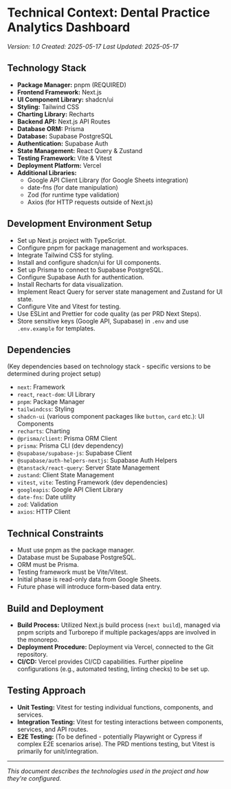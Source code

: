 # Technical Context: Dental Practice Analytics Dashboard
*Version: 1.0*
*Created: 2025-05-17*
*Last Updated: 2025-05-17*

## Technology Stack
- **Package Manager:** pnpm (REQUIRED)
- **Frontend Framework:** Next.js
- **UI Component Library:** shadcn/ui
- **Styling:** Tailwind CSS
- **Charting Library:** Recharts
- **Backend API:** Next.js API Routes
- **Database ORM:** Prisma
- **Database:** Supabase PostgreSQL
- **Authentication:** Supabase Auth
- **State Management:** React Query & Zustand
- **Testing Framework:** Vite & Vitest
- **Deployment Platform:** Vercel
- **Additional Libraries:**
    - Google API Client Library (for Google Sheets integration)
    - date-fns (for date manipulation)
    - Zod (for runtime type validation)
    - Axios (for HTTP requests outside of Next.js)

## Development Environment Setup
- Set up Next.js project with TypeScript.
- Configure pnpm for package management and workspaces.
- Integrate Tailwind CSS for styling.
- Install and configure shadcn/ui for UI components.
- Set up Prisma to connect to Supabase PostgreSQL.
- Configure Supabase Auth for authentication.
- Install Recharts for data visualization.
- Implement React Query for server state management and Zustand for UI state.
- Configure Vite and Vitest for testing.
- Use ESLint and Prettier for code quality (as per PRD Next Steps).
- Store sensitive keys (Google API, Supabase) in `.env` and use `.env.example` for templates.

## Dependencies
(Key dependencies based on technology stack - specific versions to be determined during project setup)
- `next`: Framework
- `react`, `react-dom`: UI Library
- `pnpm`: Package Manager
- `tailwindcss`: Styling
- `shadcn-ui` (various component packages like `button`, `card` etc.): UI Components
- `recharts`: Charting
- `@prisma/client`: Prisma ORM Client
- `prisma`: Prisma CLI (dev dependency)
- `@supabase/supabase-js`: Supabase Client
- `@supabase/auth-helpers-nextjs`: Supabase Auth Helpers
- `@tanstack/react-query`: Server State Management
- `zustand`: Client State Management
- `vitest`, `vite`: Testing Framework (dev dependencies)
- `googleapis`: Google API Client Library
- `date-fns`: Date utility
- `zod`: Validation
- `axios`: HTTP Client

## Technical Constraints
- Must use pnpm as the package manager.
- Database must be Supabase PostgreSQL.
- ORM must be Prisma.
- Testing framework must be Vite/Vitest.
- Initial phase is read-only data from Google Sheets.
- Future phase will introduce form-based data entry.

## Build and Deployment
- **Build Process:** Utilized Next.js build process (`next build`), managed via pnpm scripts and Turborepo if multiple packages/apps are involved in the monorepo.
- **Deployment Procedure:** Deployment via Vercel, connected to the Git repository.
- **CI/CD:** Vercel provides CI/CD capabilities. Further pipeline configurations (e.g., automated testing, linting checks) to be set up.

## Testing Approach
- **Unit Testing:** Vitest for testing individual functions, components, and services.
- **Integration Testing:** Vitest for testing interactions between components, services, and API routes.
- **E2E Testing:** (To be defined - potentially Playwright or Cypress if complex E2E scenarios arise). The PRD mentions testing, but Vitest is primarily for unit/integration.

---

*This document describes the technologies used in the project and how they're configured.* 